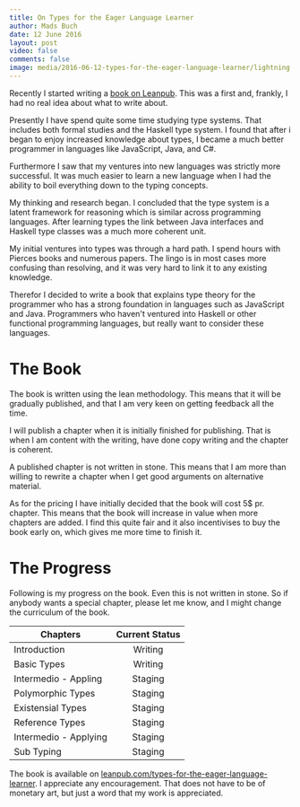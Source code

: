 ```yaml
---
title: On Types for the Eager Language Learner
author: Mads Buch
date: 12 June 2016
layout: post
video: false
comments: false
image: media/2016-06-12-types-for-the-eager-language-learner/lightning.jpg
---
```


Recently I started writing a
[book on Leanpub](https://leanpub.com/types-for-the-eager-language-learner).
This was a first and, frankly, I had
no real idea about what to write about.

Presently I have spend quite some time studying type systems. That includes
both formal studies and the Haskell type system. I found that after i began
to enjoy increased knowledge about types, I became a much better programmer
in languages like JavaScript, Java, and C#.

Furthermore I saw that my ventures into new languages was strictly more
successful. It was much easier to learn a new language when I had the
ability to boil everything down to the typing concepts.

My thinking and research began. I concluded that the type system is
a latent framework for reasoning which is similar across programming
languages. After learning types the link between Java interfaces and
Haskell type classes was a much more coherent unit.

My initial ventures into types was through a hard path. I spend hours with
Pierces books and numerous papers. The lingo is in most
cases more confusing than
resolving, and it was very hard to link it to any existing knowledge.

Therefor I decided to write a book that explains type theory for the
programmer who has a strong foundation in languages such as JavaScript
and Java. Programmers who haven't ventured into Haskell or other
functional programming languages, but really want to consider these languages.

# The Book
The book is written using the lean methodology. This means that it will
be gradually published, and that I am very keen on getting feedback all the
time.

I will publish a chapter when it is initially finished for publishing. That
is when I am content with the writing, have done copy writing and the chapter
is coherent. 

A published chapter is not written in stone. This means that I am more than 
willing to rewrite a chapter when I get good arguments on alternative material.

As for the pricing I have initially decided that the book will cost 5$ pr.
chapter. This means that the book will increase in value when more chapters
are added. I find this quite fair and it also incentivises to buy the book
early on, which gives me more time to finish it.

# The Progress
Following is my progress on the book. Even this is not written in stone.
So if anybody wants a special chapter, please let me know, and I might
change the curriculum of the book.

| Chapters                    | Current Status       |
| --------------------------- |:--------------------:|
| Introduction                |  Writing             |
| Basic Types                 |  Writing             |
| Intermedio - Appling        |  Staging             |
| Polymorphic Types           |  Staging             |
| Existensial Types           |  Staging             |
| Reference Types             |  Staging             |
| Intermedio - Applying       |  Staging             |
| Sub Typing                  |  Staging             |

The book is available on 
[leanpub.com/types-for-the-eager-language-learner](https://leanpub.com/types-for-the-eager-language-learner). I appreciate any encouragement.
That does not have to be of monetary art, but just a word that my work is
appreciated.

